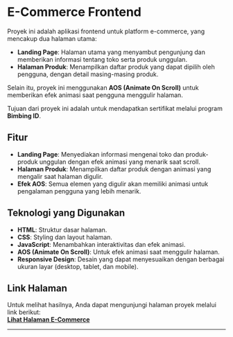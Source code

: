 # E-Commerce Frontend

Proyek ini adalah aplikasi frontend untuk platform e-commerce, yang mencakup dua halaman utama:

- **Landing Page**: Halaman utama yang menyambut pengunjung dan memberikan informasi tentang toko serta produk unggulan.
- **Halaman Produk**: Menampilkan daftar produk yang dapat dipilih oleh pengguna, dengan detail masing-masing produk.

Selain itu, proyek ini menggunakan **AOS (Animate On Scroll)** untuk memberikan efek animasi saat pengguna menggulir halaman.

Tujuan dari proyek ini adalah untuk mendapatkan sertifikat melalui program **Bimbing ID**.

## Fitur

- **Landing Page**: Menyediakan informasi mengenai toko dan produk-produk unggulan dengan efek animasi yang menarik saat scroll.
- **Halaman Produk**: Menampilkan daftar produk dengan animasi yang mengalir saat halaman digulir.
- **Efek AOS**: Semua elemen yang digulir akan memiliki animasi untuk pengalaman pengguna yang lebih menarik.

## Teknologi yang Digunakan

- **HTML**: Struktur dasar halaman.
- **CSS**: Styling dan layout halaman.
- **JavaScript**: Menambahkan interaktivitas dan efek animasi.
- **AOS (Animate On Scroll)**: Untuk efek animasi saat menggulir halaman.
- **Responsive Design**: Desain yang dapat menyesuaikan dengan berbagai ukuran layar (desktop, tablet, dan mobile).

## Link Halaman

Untuk melihat hasilnya, Anda dapat mengunjungi halaman proyek melalui link berikut:  
[**Lihat Halaman E-Commerce**](https://hasan2310.github.io/E-commerce-Dibimbing/)

---
